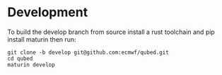 # Development

To build the develop branch from source install a rust toolchain and pip install maturin then run:
```
git clone -b develop git@github.com:ecmwf/qubed.git
cd qubed
maturin develop
```